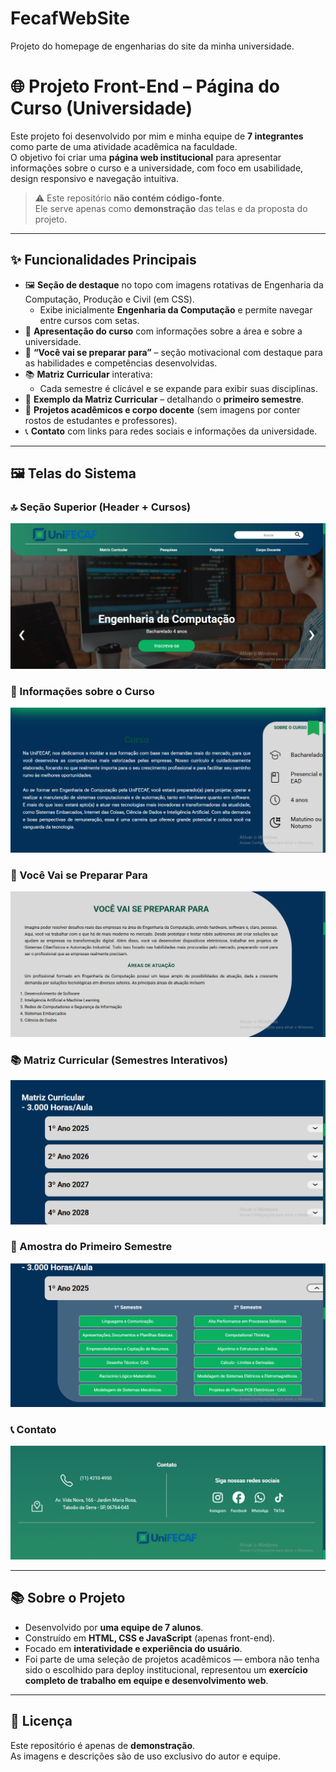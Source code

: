 # FecafWebSite
Projeto do homepage de engenharias do site da minha universidade. 

# 🌐 Projeto Front-End – Página do Curso (Universidade)

Este projeto foi desenvolvido por mim e minha equipe de **7 integrantes** como parte de uma atividade acadêmica na faculdade.  
O objetivo foi criar uma **página web institucional** para apresentar informações sobre o curso e a universidade, com foco em usabilidade, design responsivo e navegação intuitiva.  

> ⚠️ Este repositório **não contém código-fonte**.  
> Ele serve apenas como **demonstração** das telas e da proposta do projeto.

---

## ✨ Funcionalidades Principais
- 🖼️ **Seção de destaque** no topo com imagens rotativas de Engenharia da Computação, Produção e Civil (em CSS).  
  - Exibe inicialmente **Engenharia da Computação** e permite navegar entre cursos com setas.  
- 📘 **Apresentação do curso** com informações sobre a área e sobre a universidade.  
- 🎯 **“Você vai se preparar para”** – seção motivacional com destaque para as habilidades e competências desenvolvidas.  
- 📚 **Matriz Curricular** interativa:  
  - Cada semestre é clicável e se expande para exibir suas disciplinas.  
- 📝 **Exemplo da Matriz Curricular** – detalhando o **primeiro semestre**.  
- 🚀 **Projetos acadêmicos e corpo docente** (sem imagens por conter rostos de estudantes e professores).  
- 📞 **Contato** com links para redes sociais e informações da universidade.  

---

## 🖼️ Telas do Sistema

### 🔝 Seção Superior (Header + Cursos)
![Home Superior](FecafWebSite/home_superior.png)

### 📘 Informações sobre o Curso
![Curso](FecafWebSite/curso.png)

### 🎯 Você Vai se Preparar Para
![Preparação](FecafWebSite/preparação.png)

### 📚 Matriz Curricular (Semestres Interativos)
![Matriz Curricular](FecafWebSite/matriz_curricular.png)

### 📝 Amostra do Primeiro Semestre
![Amostra Matriz](FecafWebSite/amostra_matiz.png)

### 📞 Contato
![Contato](FecafWebSite/Contato.png)

---

## 📚 Sobre o Projeto
- Desenvolvido por **uma equipe de 7 alunos**.  
- Construído em **HTML, CSS e JavaScript** (apenas front-end).  
- Focado em **interatividade e experiência do usuário**.  
- Foi parte de uma seleção de projetos acadêmicos — embora não tenha sido o escolhido para deploy institucional, representou um **exercício completo de trabalho em equipe e desenvolvimento web**.  

---

## 📄 Licença
Este repositório é apenas de **demonstração**.  
As imagens e descrições são de uso exclusivo do autor e equipe.  
